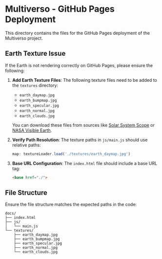 # Multiverso - GitHub Pages Deployment

This directory contains the files for the GitHub Pages deployment of the Multiverso project.

## Earth Texture Issue

If the Earth is not rendering correctly on GitHub Pages, please ensure the following:

1. **Add Earth Texture Files**: The following texture files need to be added to the `textures` directory:
   - `earth_daymap.jpg`
   - `earth_bumpmap.jpg`
   - `earth_specular.jpg`
   - `earth_normal.jpg`
   - `earth_clouds.jpg`

   You can download these files from sources like [Solar System Scope](https://www.solarsystemscope.com/textures/) or [NASA Visible Earth](https://visibleearth.nasa.gov/).

2. **Verify Path Resolution**: The texture paths in `js/main.js` should use relative paths:
   ```javascript
   map: textureLoader.load('./textures/earth_daymap.jpg')
   ```

3. **Base URL Configuration**: The `index.html` file should include a base URL tag:
   ```html
   <base href="./">
   ```

## File Structure
Ensure the file structure matches the expected paths in the code:
```
docs/
├── index.html
├── js/
│   └── main.js
└── textures/
    ├── earth_daymap.jpg
    ├── earth_bumpmap.jpg
    ├── earth_specular.jpg
    ├── earth_normal.jpg
    └── earth_clouds.jpg
```
